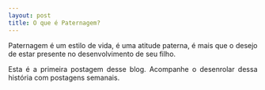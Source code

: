 ```yaml
---
layout: post
title: O que é Paternagem?
---
```


<div style="text-align: justify"> 
Paternagem é um estilo de vida, é uma atitude paterna, é mais que o desejo de estar presente no desenvolvimento de seu filho.


Esta é a primeira postagem desse blog. Acompanhe o desenrolar dessa história com postagens semanais.


